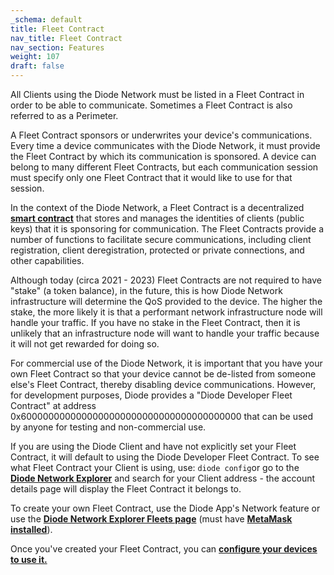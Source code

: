 ```yaml
---
_schema: default
title: Fleet Contract
nav_title: Fleet Contract
nav_section: Features
weight: 107
draft: false
---
```

All Clients using the Diode Network must be listed in a Fleet Contract in order to be able to communicate. Sometimes a Fleet Contract is also referred to as a Perimeter.

A Fleet Contract sponsors or underwrites your device's communications. Every time a device communicates with the Diode Network, it must provide the Fleet Contract by which its communication is sponsored. A device can belong to many different Fleet Contracts, but each communication session must specify only one Fleet Contract that it would like to use for that session.

In the context of the Diode Network, a Fleet Contract is a decentralized <a href="https://en.wikipedia.org/wiki/Smart_contract" target="_blank" rel="noopener"><strong>smart contract</strong></a> that stores and manages the identities of clients (public keys) that it is sponsoring for communication. The Fleet Contracts provide a number of functions to facilitate secure communications, including client registration, client deregistration, protected or private connections, and other capabilities.

Although today (circa 2021 - 2023) Fleet Contracts are not required to have "stake" (a token balance), in the future, this is how Diode Network infrastructure will determine the QoS provided to the device. The higher the stake, the more likely it is that a performant network infrastructure node will handle your traffic. If you have no stake in the Fleet Contract, then it is unlikely that an infrastructure node will want to handle your traffic because it will not get rewarded for doing so.

For commercial use of the Diode Network, it is important that you have your own Fleet Contract so that your device cannot be de-listed from someone else's Fleet Contract, thereby disabling device communications. However, for development purposes, Diode provides a "Diode Developer Fleet Contract" at address 0x6000000000000000000000000000000000000000 that can be used by anyone for testing and non-commercial use.

If you are using the Diode Client and have not explicitly set your Fleet Contract, it will default to using the Diode Developer Fleet Contract. To see what Fleet Contract your Client is using, use: `diode config`or go to the <a href="https://diode.io/prenet/#/" target="_blank" rel="noopener"><strong>Diode Network Explorer</strong></a> and search for your Client address - the account details page will display the Fleet Contract it belongs to.

To create your own Fleet Contract, use the Diode App's Network feature or use the <a href="https://diode.io/prenet/#/fleets" target="_blank" rel="noopener"><strong>Diode Network Explorer Fleets page</strong></a> (must have [**MetaMask installed**](https://cli.docs.diode.io/docs/faq/configure-metamask/)).

Once you've created your Fleet Contract, you can <a href="https://network.docs.diode.io/docs/faq/change-my-fleet-perimeter/" target="_blank" rel="noopener"><strong>configure your devices to use it.</strong></a>